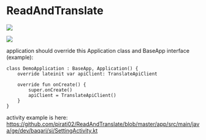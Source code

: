# ReadAndTranslate
<img src="https://github.com/pirati02/ReadAndTranslate/blob/master/readandtranslate/src/main/res/drawable/readandtranslat.gif"/>

[![](https://jitpack.io/v/pirati02/ReadAndTranslate.svg)](https://jitpack.io/#pirati02/ReadAndTranslate)

application should override this Application class and BaseApp interface (example):
    
    class DemoApplication : BaseApp, Application() {
        override lateinit var apiClient: TranslateApiClient

        override fun onCreate() {
            super.onCreate()
            apiClient = TranslateApiClient()
        }
    }

activity example is here:
https://github.com/pirati02/ReadAndTranslate/blob/master/app/src/main/java/ge/dev/baqari/si/SettingActivity.kt
